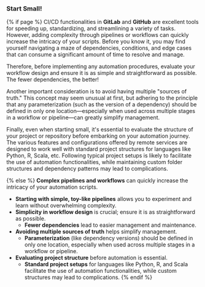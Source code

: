 ### Start Small!

{% if page %}
CI/CD functionalities in **GitLab** and **GitHub** are excellent tools for speeding up, standardizing, and streamlining a variety of tasks.
However, adding complexity through pipelines or workflows can quickly increase the intricacy of your scripts.
Before you know it, you may find yourself navigating a maze of dependencies, conditions, and edge cases that can consume a significant amount of time to resolve and manage.

Therefore, before implementing any automation procedures, evaluate your workflow design and ensure it is as simple and straightforward as possible.
The fewer dependencies, the better!

Another important consideration is to avoid having multiple "sources of truth."
This concept may seem unusual at first, but adhering to the principle that any parameterization (such as the version of a dependency) should be defined in only one location—especially when used across multiple stages in a workflow or pipeline—can greatly simplify management.

Finally, even when starting small, it's essential to evaluate the structure of your project or repository before embarking on your automation journey.
The various features and configurations offered by remote services are designed to work well with standard project structures for languages like Python, R, Scala, etc.
Following typical project setups is likely to facilitate the use of automation functionalities, while maintaining custom folder structures and dependency patterns may lead to complications.

{% else %}
**Complex pipelines and workflows** can quickly increase the intricacy of your automation scripts.

- **Starting with simple, toy-like pipelines** allows you to experiment and learn without overwhelming complexity.
- **Simplicity in workflow design** is crucial; ensure it is as straightforward as possible.
    - **Fewer dependencies** lead to easier management and maintenance.
- **Avoiding multiple sources of truth** helps simplify management.
    - **Parameterization** (like dependency versions) should be defined in only one location, especially when used across multiple stages in a workflow or pipeline.
- **Evaluating project structure** before automation is essential.
    - **Standard project setups** for languages like Python, R, and Scala facilitate the use of automation functionalities, while custom structures may lead to complications.
{% endif %}

